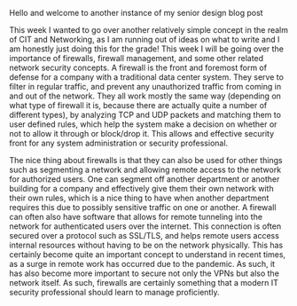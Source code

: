 Hello and welcome to another instance of my senior design blog post

This week I wanted to go over another relatively simple concept in the realm of CIT and Networking, as I am running out of ideas on what to write and I am honestly just doing this for the grade! This week I will be going over the importance of firewalls, firewall management, and some other related network security concepts. A firewall is the front and foremost form of defense for a company with a traditional data center system. They serve to filter in regular traffic, and prevent any unauthorized traffic from coming in and out of the network. They all work mostly the same way (depending on what type of firewall it is, because there are actually quite a number of different types), by analyzing TCP and UDP packets and matching them to user defined rules, which help the system make a decision on whether or not to allow it through or block/drop it. This allows and effective security front for any system administration or security professional.

The nice thing about firewalls is that they can also be used for other things such as segmenting a network and allowing remote access to the network for authorized users. One can segment off another department or another building for a company and effectively give them their own network with their own rules, which is a nice thing to have when another department requires this due to possibly sensitive traffic on one or another. A firewall can often also have software that allows for remote tunneling into the network for authenticated users over the internet. This connection is often secured over a protocol such as SSL/TLS, and helps remote users access internal resources without having to be on the network physically. This has certainly become quite an important concept to understand in recent times, as a surge in remote work has occurred due to the pandemic. As such, it has also become more important to secure not only the VPNs but also the network itself. As such, firewalls are certainly something that a modern IT security professional should learn to manage proficiently. 